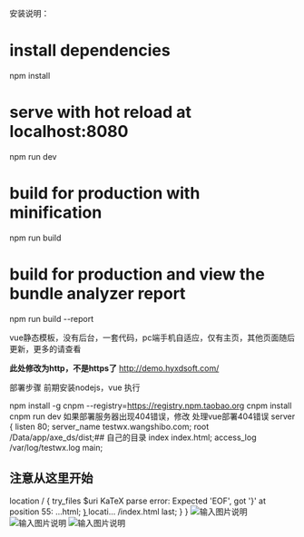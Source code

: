 安装说明：
# install dependencies
npm install

# serve with hot reload at localhost:8080
npm run dev

# build for production with minification
npm run build

# build for production and view the bundle analyzer report
npm run build --report

vue静态模板，没有后台，一套代码，pc端手机自适应，仅有主页，其他页面随后更新，更多的请查看

 **此处修改为http，不是https了** 
http://demo.hyxdsoft.com/

部署步骤
前期安装nodejs，vue
执行

npm install -g cnpm --registry=https://registry.npm.taobao.org
cnpm install
cnpm run dev
如果部署服务器出现404错误，修改
处理vue部署404错误
server {
listen 80;
server_name testwx.wangshibo.com;
root /Data/app/axe_ds/dist;## 自己的目录
index index.html;
access_log /var/log/testwx.log main;
## 注意从这里开始
location / {
try_files $uri KaTeX parse error: Expected 'EOF', got '}' at position 55: …html; }̲ locati… /index.html last;
}
}
![输入图片说明](https://images.gitee.com/uploads/images/2020/0514/123414_af706583_810825.png "搜狗截图20200514105808.png")
![输入图片说明](https://images.gitee.com/uploads/images/2020/0514/123329_182b3cd7_810825.png "搜狗截图20200514105710.png")
![输入图片说明](https://images.gitee.com/uploads/images/2020/0514/123248_a7b2c881_810825.png "搜狗截图20200514105648.png")